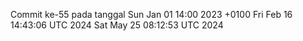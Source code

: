 Commit ke-55 pada tanggal Sun Jan 01 14:00 2023 +0100
Fri Feb 16 14:43:06 UTC 2024
Sat May 25 08:12:53 UTC 2024

